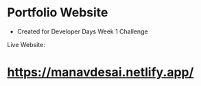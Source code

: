 # Portfolio Website
* Created for Developer Days Week 1 Challenge

Live Website:

# https://manavdesai.netlify.app/
